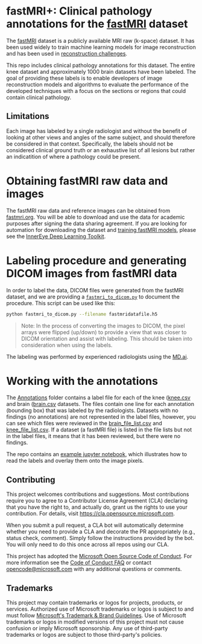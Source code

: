 # fastMRI+: Clinical pathology annotations for the [fastMRI](https://fastmri.org) dataset

The [fastMRI](https://fastmri.org) dataset is a publicly available MRI raw (k-space) dataset. It has been used widely to train machine learning models for image reconstruction and has been used in [reconstruction challenges](https://ieeexplore.ieee.org/document/9420272). 

This repo includes clinical pathology annotations for this dataset. The entire knee dataset and approximately 1000 brain datasets have been labeled. The goal of providing these labels is to enable developers of image reconstruction models and algorithms to evaluate the performance of the developed techniques with a focus on the sections or regions that could contain clinical pathology.

## Limitations

Each image has labeled by a single radiologist and without the benefit of looking at other views and angles of the same subject, and should therefore be considered in that context. Specifically, the labels should not be considered clinical ground truth or an exhaustive list of all lesions but rather an indicatition of where a pathology could be present.

# Obtaining fastMRI raw data and images

The fastMRI raw data and reference images can be obtained from [fastmri.org](https://fastmri.org/dataset/). You will be able to download and use the data for academic purposes after signing the data sharing agreement. If you are looking for automation for downloading the dataset and [training fastMRI models](https://github.com/facebookresearch/fastMRI), please see the [InnerEye Deep Learning Toolkit](https://github.com/microsoft/InnerEye-DeepLearning/blob/main/docs/fastmri.md).

# Labeling procedure and generating DICOM images from fastMRI data

In order to label the data, DICOM files were generated from the fastMRI dataset, and we are providing a [`fastmri_to_dicom.py`](ExampleScripts/fastmri_to_dicom.py) to document the procedure. This script can be used like this:

```bash
python fastmri_to_dicom.py --filename fastmridatafile.h5
```

> Note: In the process of converting the images to DICOM, the pixel arrays were flipped (up/down) to provide a view that was closer to DICOM orientation and assist with labeling. This should be taken into consideration when using the labels. 

The labeling was performed by experienced radiologists using the [MD.ai](https://md.ai/).

# Working with the annotations

The [Annotations](Annotations/) folder contains a label file for each of the knee ([knee.csv](Annotations/knee.csv) and brain ([brain.csv](Annotations/brain.csv) datasets. The files contain one line for each annotation (bounding box) that was labeled by the radiologists. Datasets with no findings (no annotations) are not represented in the label files, however, you can see which files were reviewed in the [brain_file_list.csv](Annotations/brain_file_list.csv) and [knee_file_list.csv](Annotations/knee_file_list.csv). If a dataset (a fastMRI file) is listed in the file lists but not in the label files, it means that it has been reviewed, but there were no findings. 

The repo contains an [example jupyter notebook](ExampleScripts/example.ipynb), which illustrates how to read the labels and overlay them onto the image pixels.

## Contributing

This project welcomes contributions and suggestions.  Most contributions require you to agree to a
Contributor License Agreement (CLA) declaring that you have the right to, and actually do, grant us
the rights to use your contribution. For details, visit https://cla.opensource.microsoft.com.

When you submit a pull request, a CLA bot will automatically determine whether you need to provide
a CLA and decorate the PR appropriately (e.g., status check, comment). Simply follow the instructions
provided by the bot. You will only need to do this once across all repos using our CLA.

This project has adopted the [Microsoft Open Source Code of Conduct](https://opensource.microsoft.com/codeofconduct/).
For more information see the [Code of Conduct FAQ](https://opensource.microsoft.com/codeofconduct/faq/) or
contact [opencode@microsoft.com](mailto:opencode@microsoft.com) with any additional questions or comments.

## Trademarks

This project may contain trademarks or logos for projects, products, or services. Authorized use of Microsoft 
trademarks or logos is subject to and must follow 
[Microsoft's Trademark & Brand Guidelines](https://www.microsoft.com/en-us/legal/intellectualproperty/trademarks/usage/general).
Use of Microsoft trademarks or logos in modified versions of this project must not cause confusion or imply Microsoft sponsorship.
Any use of third-party trademarks or logos are subject to those third-party's policies.
